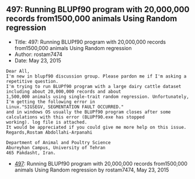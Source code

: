 ## 497: Running BLUPf90 program with 20,000,000 records from1500,000 animals Using Random regression

- Title: 497: Running BLUPf90 program with 20,000,000 records from1500,000 animals Using Random regression
- Author: rostam7474
- Date: May 23, 2015

```
Dear All, 
I'm new in blupf90 discussion group. Please pardon me if I'm asking a repetitive question.
I'm trying to run BLUPf90 program with a large dairy cattle dataset including about 20,000,000 records and about
1,500,000 animals using single-trait random regression. Unfortunately, I'm getting the following error in
Linux."SIGSEGV, SEGMENTATION FAULT OCCURRED." 
and in windows OS usually the BLUPf90 program closes after some calculations with this error (BLUPf90.exe has stopped
working). log file is attached.
It would be appreciated if you could give me more help on this issue.
Regards,Rostam Abdollahi-Arpanahi

Department of Animal and Poultry Science 
Abureyhan Campus, University of Tehran
465 Pakdasht, Iran.

```

- [497](0497.md): Running BLUPf90 program with 20,000,000 records from1500,000 animals Using Random regression by rostam7474, May 23, 2015
